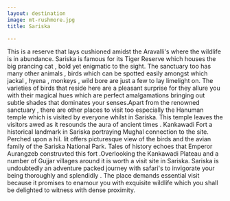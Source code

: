 ```yaml
---
layout: destination
image: mt-rushmore.jpg
title: Sariska

---
```

This is a reserve that lays cushioned amidst the Aravalli's where the wildlife is in abundance. Sariska is famous for its Tiger Reserve which houses the big prancing cat , bold yet enigmatic to the sight. The sanctuary too has many other animals , birds which can be spotted easily amongst which jackal , hyena , monkeys , wild bore are just a few to lay limelight on.  The varieties of birds that reside here are a pleasant surprise for they allure you with their magical hues which are perfect amalgamations bringing out subtle shades that dominates your senses.Apart from the renowned sanctuary , there are other places to visit too especially the Hanuman temple which is visited by everyone whilst in Sariska. This temple leaves the visitors awed as it resounds the aura of ancient times . 
Kankawadi Fort a historical landmark in Sariska portraying Mughal connection to the site. Perched upon  a hil. Iit offers picturesque view of the birds and the avian family of the Sariska National Park. Tales of history echoes that Emperor Aurangzeb construvted this fort .Overlooking the Kankawadi Plateau and a number of Gujjar villages around it is worth a visit site in Sariska.
Sariska is undoubtedly an adventure packed journey with safari's to invigorate your being thoroughly and splendidly . The place demands essential visit because it promises to enamour you with exquisite wildlife which you shall be delighted to witness with dense proximity.
